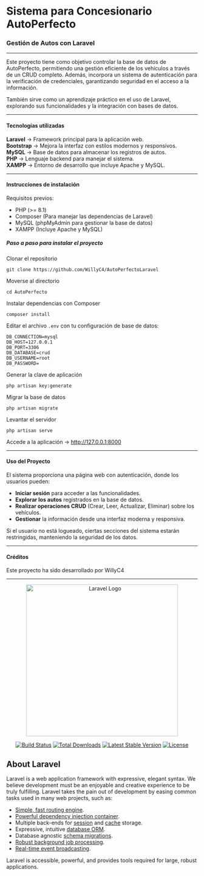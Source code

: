 # Sistema para Concesionario AutoPerfecto  
### Gestión de Autos con Laravel  

---------------------------------------------
 
Este proyecto tiene como objetivo controlar la base de datos de AutoPerfecto, permitiendo una gestión eficiente de los vehículos a través de un CRUD completo. Además, incorpora un sistema de autenticación para la verificación de credenciales, garantizando seguridad en el acceso a la información.  

También sirve como un aprendizaje práctico en el uso de Laravel, explorando sus funcionalidades y la integración con bases de datos.  

---------------------------------------------
#### Tecnologías utilizadas  

**Laravel** → Framework principal para la aplicación web.  
**Bootstrap** → Mejora la interfaz con estilos modernos y responsivos.  
**MySQL** → Base de datos para almacenar los registros de autos.  
**PHP** → Lenguaje backend para manejar el sistema.  
**XAMPP** → Entorno de desarrollo que incluye Apache y MySQL.  

---------------------------------------------
#### Instrucciones de instalación
 
Requisitos previos:  
- PHP (>= 8.1)  
- Composer (Para manejar las dependencias de Laravel)  
- MySQL (phpMyAdmin para gestionar la base de datos)  
- XAMPP (Incluye Apache y MySQL) 
 
##### Paso a paso para instalar el proyecto  

Clonar el repositorio  
```
git clone https://github.com/WillyC4/AutoPerfectoLaravel
```

Moverse al directorio  
```
cd AutoPerfecto
```


Instalar dependencias con Composer  
```
composer install
```


Editar el archivo `.env` con tu configuración de base de datos:  
```
DB_CONNECTION=mysql
DB_HOST=127.0.0.1
DB_PORT=3306
DB_DATABASE=crud
DB_USERNAME=root
DB_PASSWORD=
```

Generar la clave de aplicación  
```
php artisan key:generate
```

Migrar la base de datos  
```
php artisan migrate
```

Levantar el servidor  
```
php artisan serve
```

Accede a la aplicación → http://127.0.0.1:8000

---------------------------------------------
#### Uso del Proyecto

El sistema proporciona una página web con autenticación, donde los usuarios pueden:  
- **Iniciar sesión** para acceder a las funcionalidades.  
- **Explorar los autos** registrados en la base de datos.  
- **Realizar operaciones CRUD** (Crear, Leer, Actualizar, Eliminar) sobre los vehículos.  
- **Gestionar** la información desde una interfaz moderna y responsiva.  

Si el usuario no está logueado, ciertas secciones del sistema estarán restringidas, manteniendo la seguridad de los datos.  

---------------------------------------------
#### Créditos  

Este proyecto ha sido desarrollado por WillyC4

------------------------------------------------------------------------------------------

<p align="center"><a href="https://laravel.com" target="_blank"><img src="https://raw.githubusercontent.com/laravel/art/master/logo-lockup/5%20SVG/2%20CMYK/1%20Full%20Color/laravel-logolockup-cmyk-red.svg" width="400" alt="Laravel Logo"></a></p>

<p align="center">
<a href="https://github.com/laravel/framework/actions"><img src="https://github.com/laravel/framework/workflows/tests/badge.svg" alt="Build Status"></a>
<a href="https://packagist.org/packages/laravel/framework"><img src="https://img.shields.io/packagist/dt/laravel/framework" alt="Total Downloads"></a>
<a href="https://packagist.org/packages/laravel/framework"><img src="https://img.shields.io/packagist/v/laravel/framework" alt="Latest Stable Version"></a>
<a href="https://packagist.org/packages/laravel/framework"><img src="https://img.shields.io/packagist/l/laravel/framework" alt="License"></a>
</p>

## About Laravel

Laravel is a web application framework with expressive, elegant syntax. We believe development must be an enjoyable and creative experience to be truly fulfilling. Laravel takes the pain out of development by easing common tasks used in many web projects, such as:

- [Simple, fast routing engine](https://laravel.com/docs/routing).
- [Powerful dependency injection container](https://laravel.com/docs/container).
- Multiple back-ends for [session](https://laravel.com/docs/session) and [cache](https://laravel.com/docs/cache) storage.
- Expressive, intuitive [database ORM](https://laravel.com/docs/eloquent).
- Database agnostic [schema migrations](https://laravel.com/docs/migrations).
- [Robust background job processing](https://laravel.com/docs/queues).
- [Real-time event broadcasting](https://laravel.com/docs/broadcasting).

Laravel is accessible, powerful, and provides tools required for large, robust applications.
